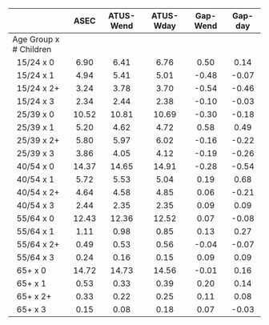 
|                      |         ASEC |    ATUS-Wend |    ATUS-Wday |     Gap-Wend |      Gap-day |
| -------------------- | :----------: | :----------: | :----------: | :----------: | :----------: |
| Age Group x # Children |              |              |              |              |              |
| &nbsp;&nbsp;15/24 x 0 |         6.90 |         6.41 |         6.76 |         0.50 |         0.14 |
| &nbsp;&nbsp;15/24 x 1 |         4.94 |         5.41 |         5.01 |        -0.48 |        -0.07 |
| &nbsp;&nbsp;15/24 x 2+ |         3.24 |         3.78 |         3.70 |        -0.54 |        -0.46 |
| &nbsp;&nbsp;15/24 x 3 |         2.34 |         2.44 |         2.38 |        -0.10 |        -0.03 |
| &nbsp;&nbsp;25/39 x 0 |        10.52 |        10.81 |        10.69 |        -0.30 |        -0.18 |
| &nbsp;&nbsp;25/39 x 1 |         5.20 |         4.62 |         4.72 |         0.58 |         0.49 |
| &nbsp;&nbsp;25/39 x 2+ |         5.80 |         5.97 |         6.02 |        -0.16 |        -0.22 |
| &nbsp;&nbsp;25/39 x 3 |         3.86 |         4.05 |         4.12 |        -0.19 |        -0.26 |
| &nbsp;&nbsp;40/54 x 0 |        14.37 |        14.65 |        14.91 |        -0.28 |        -0.54 |
| &nbsp;&nbsp;40/54 x 1 |         5.72 |         5.53 |         5.04 |         0.19 |         0.68 |
| &nbsp;&nbsp;40/54 x 2+ |         4.64 |         4.58 |         4.85 |         0.06 |        -0.21 |
| &nbsp;&nbsp;40/54 x 3 |         2.44 |         2.35 |         2.35 |         0.09 |         0.09 |
| &nbsp;&nbsp;55/64 x 0 |        12.43 |        12.36 |        12.52 |         0.07 |        -0.08 |
| &nbsp;&nbsp;55/64 x 1 |         1.11 |         0.98 |         0.85 |         0.13 |         0.27 |
| &nbsp;&nbsp;55/64 x 2+ |         0.49 |         0.53 |         0.56 |        -0.04 |        -0.07 |
| &nbsp;&nbsp;55/64 x 3 |         0.24 |         0.16 |         0.15 |         0.09 |         0.09 |
| &nbsp;&nbsp;65+ x 0  |        14.72 |        14.73 |        14.56 |        -0.01 |         0.16 |
| &nbsp;&nbsp;65+ x 1  |         0.53 |         0.33 |         0.39 |         0.20 |         0.14 |
| &nbsp;&nbsp;65+ x 2+ |         0.33 |         0.22 |         0.25 |         0.11 |         0.08 |
| &nbsp;&nbsp;65+ x 3  |         0.15 |         0.08 |         0.18 |         0.07 |        -0.03 |

